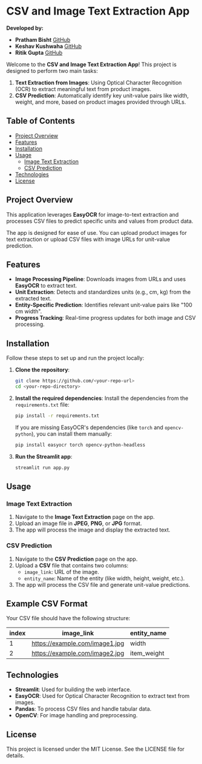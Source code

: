 # CSV and Image Text Extraction App

**Developed by:**
- **Pratham Bisht** [GitHub](https://github.com/Pratham216)
- **Keshav Kushwaha** [GitHub](https://github.com/offline-keshav)
- **Ritik Gupta** [GitHub](https://github.com/guptaritik17)

Welcome to the **CSV and Image Text Extraction App**! This project is designed to perform two main tasks:

1. **Text Extraction from Images**: Using Optical Character Recognition (OCR) to extract meaningful text from product images.
2. **CSV Prediction**: Automatically identify key unit-value pairs like width, weight, and more, based on product images provided through URLs.

## Table of Contents

- [Project Overview](#project-overview)
- [Features](#features)
- [Installation](#installation)
- [Usage](#usage)
  - [Image Text Extraction](#image-text-extraction)
  - [CSV Prediction](#csv-prediction)
- [Technologies](#technologies)
- [License](#license)

## Project Overview

This application leverages **EasyOCR** for image-to-text extraction and processes CSV files to predict specific units and values from product data.

The app is designed for ease of use. You can upload product images for text extraction or upload CSV files with image URLs for unit-value prediction.

## Features

- **Image Processing Pipeline**: Downloads images from URLs and uses **EasyOCR** to extract text.
- **Unit Extraction**: Detects and standardizes units (e.g., cm, kg) from the extracted text.
- **Entity-Specific Prediction**: Identifies relevant unit-value pairs like "100 cm width".
- **Progress Tracking**: Real-time progress updates for both image and CSV processing.

## Installation

Follow these steps to set up and run the project locally:

1. **Clone the repository**:
   ```bash
   git clone https://github.com/<your-repo-url>
   cd <your-repo-directory>
   ```

2. **Install the required dependencies**:
   Install the dependencies from the `requirements.txt` file:
   ```bash
   pip install -r requirements.txt
   ```

   If you are missing EasyOCR's dependencies (like `torch` and `opencv-python`), you can install them manually:
   ```bash
   pip install easyocr torch opencv-python-headless
   ```

3. **Run the Streamlit app**:
   ```bash
   streamlit run app.py
   ```

## Usage

### Image Text Extraction

1. Navigate to the **Image Text Extraction** page on the app.
2. Upload an image file in **JPEG**, **PNG**, or **JPG** format.
3. The app will process the image and display the extracted text.

### CSV Prediction

1. Navigate to the **CSV Prediction** page on the app.
2. Upload a **CSV** file that contains two columns: 
   - `image_link`: URL of the image.
   - `entity_name`: Name of the entity (like width, height, weight, etc.).
3. The app will process the CSV file and generate unit-value predictions.

## Example CSV Format

Your CSV file should have the following structure:

| index | image_link                                  | entity_name      |
|-------|---------------------------------------------|------------------|
| 1     | https://example.com/image1.jpg              | width            |
| 2     | https://example.com/image2.jpg              | item_weight      |

## Technologies

- **Streamlit**: Used for building the web interface.
- **EasyOCR**: Used for Optical Character Recognition to extract text from images.
- **Pandas**: To process CSV files and handle tabular data.
- **OpenCV**: For image handling and preprocessing.

## License

This project is licensed under the MIT License. See the LICENSE file for details.
